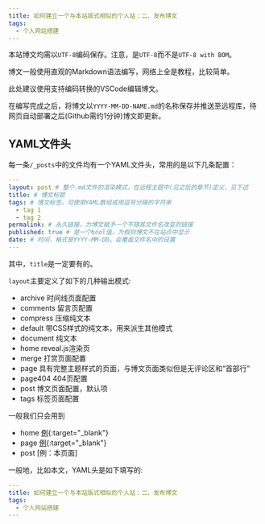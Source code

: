 ```yaml
---
title: 如何建立一个与本站版式相似的个人站：二、发布博文
tags: 
  - 个人网站搭建
---
```


本站博文均需以`UTF-8`编码保存。注意，是`UTF-8`而不是`UTF-8 with BOM`。  

博文一般使用直观的Markdown语法编写，网络上全是教程，比较简单。  

此处建议使用支持编码转换的VSCode编辑博文。  

在编写完成之后，将博文以`YYYY-MM-DD-NAME.md`的名称保存并推送至远程库，待网页自动部署之后(Github需约1分钟)博文即更新。

## YAML文件头

每一条`/_posts`中的文件均有一个YAML文件头，常用的是以下几条配置：

```yaml
---
layout: post # 整个.md文件的渲染模式，在远程主题中(见之后的章节)定义，见下述
title: # 博文标题
tags: # 博文标签，可使用YAML数组或用逗号分隔的字符串
  - tag 1
  - tag 2
permalink: # 永久链接，为博文赋予一个不随其文件名改变的链接
published: true # 是一个bool值，为假则博文不在站点中显示
date: # 时间，格式是YYYY-MM-DD，会覆盖文件名中的设置
---
```

其中，`title`是一定要有的。

`layout`主要定义了如下的几种输出模式:

- archive 时间线页面配置
- comments 留言页配置
- compress 压缩纯文本
- default 带CSS样式的纯文本，用来派生其他模式
- document 纯文本
- home reveal.js渲染页
- merge 打赏页面配置
- page 具有完整主题样式的页面，与博文页面类似但是无评论区和“首部行”
- page404 404页配置
- post 博文页面配置，默认项
- tags 标签页面配置

一般我们只会用到

- home [例](https://amachi.com.cn/_posts/2020-08-12-testReveal/){:target="_blank"}  
- page [例](https://amachi.com.cn/about/){:target="_blank"}  
- post [例：本页面]

一般地，比如本文，YAML头是如下填写的:

```yaml
---
title: 如何建立一个与本站版式相似的个人站：二、发布博文
tags: 
  - 个人网站搭建
---
```
